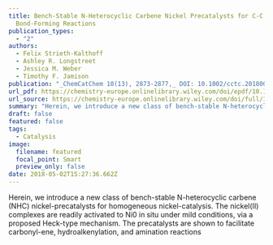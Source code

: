 ```yaml
---
title: Bench-Stable N-Heterocyclic Carbene Nickel Precatalysts for C-C and C-N
  Bond-Forming Reactions
publication_types:
  - "2"
authors:
  - Felix Strieth-Kalthoff
  - Ashley R. Longstreet
  - Jessica M. Weber
  - Timothy F. Jamison
publication: "_ChemCatChem 10(13), 2873-2877,_ DOI: 10.1002/cctc.201800454"
url_pdf: https://chemistry-europe.onlinelibrary.wiley.com/doi/epdf/10.1002/cctc.201800454
url_source: https://chemistry-europe.onlinelibrary.wiley.com/doi/full/10.1002/cctc.201800454
summary: "Herein, we introduce a new class of bench-stable N-heterocyclic carbene (NHC) nickel-precatalysts for homogeneous nickel-catalysis. The nickel(II) complexes are readily activated to Ni0 in situ under mild conditions, via a proposed Heck-type mechanism. The precatalysts are shown to facilitate carbonyl-ene, hydroalkenylation, and amination reactions."
draft: false
featured: false
tags:
  - Catalysis
image:
  filename: featured
  focal_point: Smart
  preview_only: false
date: 2018-05-02T15:27:36.662Z
---
```

  Herein, we introduce a new class of bench-stable N-heterocyclic carbene (NHC) nickel-precatalysts for homogeneous nickel-catalysis. The nickel(II) complexes are readily activated to Ni0 in situ under mild conditions, via a proposed Heck-type mechanism. The precatalysts are shown to facilitate carbonyl-ene, hydroalkenylation, and amination reactions
